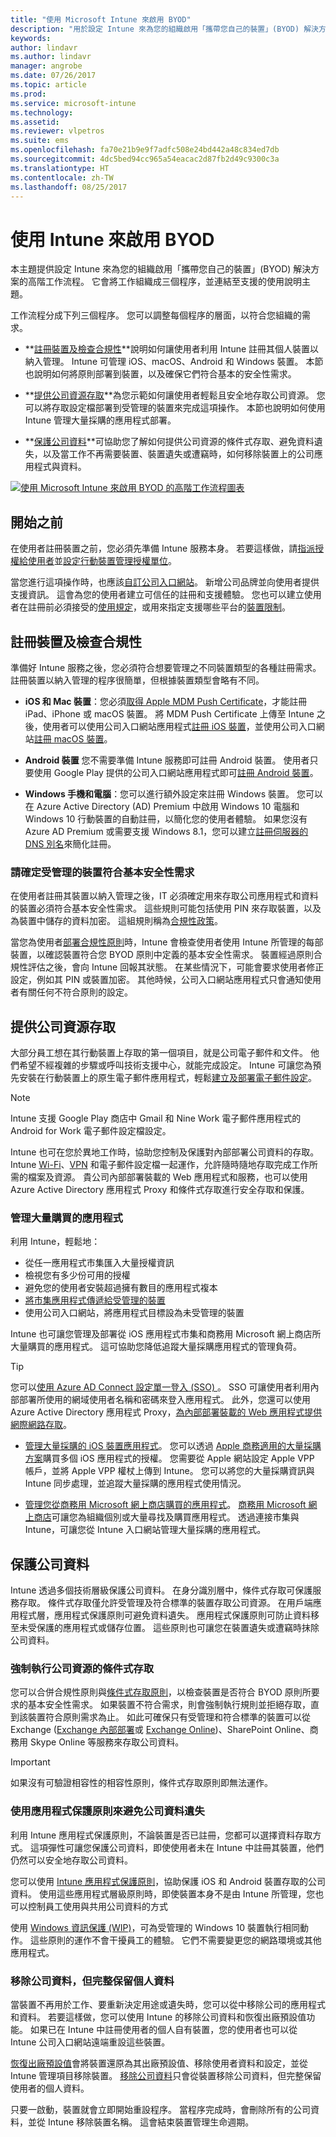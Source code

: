 ```yaml
---
title: "使用 Microsoft Intune 來啟用 BYOD"
description: "用於設定 Intune 來為您的組織啟用「攜帶您自己的裝置」(BYOD) 解決方案的高階工作流程。"
keywords: 
author: lindavr
ms.author: lindavr
manager: angrobe
ms.date: 07/26/2017
ms.topic: article
ms.prod: 
ms.service: microsoft-intune
ms.technology: 
ms.assetid: 
ms.reviewer: vlpetros
ms.suite: ems
ms.openlocfilehash: fa70e21b9e9f7adfc508e24bd442a48c834ed7db
ms.sourcegitcommit: 4dc5bed94cc965a54eacac2d87fb2d49c9300c3a
ms.translationtype: HT
ms.contentlocale: zh-TW
ms.lasthandoff: 08/25/2017
---
```

# <a name="enable-byod-with-intune"></a>使用 Intune 來啟用 BYOD

本主題提供設定 Intune 來為您的組織啟用「攜帶您自己的裝置」(BYOD) 解決方案的高階工作流程。 它會將工作組織成三個程序，並連結至支援的使用說明主題。

工作流程分成下列三個程序。 您可以調整每個程序的層面，以符合您組織的需求。

-   **[註冊裝置及檢查合規性](#enroll-devices-and-check-for-compliance)**說明如何讓使用者利用 Intune 註冊其個人裝置以納入管理。 Intune 可管理 iOS、macOS、Android 和 Windows 裝置。 本節也說明如何將原則部署到裝置，以及確保它們符合基本的安全性需求。

- **[提供公司資源存取](#provide-access-to-company-resources)**為您示範如何讓使用者輕鬆且安全地存取公司資源。 您可以將存取設定檔部署到受管理的裝置來完成這項操作。 本節也說明如何使用 Intune 管理大量採購的應用程式部署。

-   **[保護公司資料](#protect-company-data)**可協助您了解如何提供公司資源的條件式存取、避免資料遺失，以及當工作不再需要裝置、裝置遺失或遭竊時，如何移除裝置上的公司應用程式與資料。

[![使用 Microsoft Intune 來啟用 BYOD 的高階工作流程圖表](./media/workflow-diagram-for-byod.png)](./media/workflow-diagram-for-byod.png)

<!--- > <sup>You can download this infographic at https://gallery.technet.microsoft.com/Infographic-Management-3644ae41.</sup> --->

## <a name="before-you-begin"></a>開始之前
在使用者註冊裝置之前，您必須先準備 Intune 服務本身。 若要這樣做，請[指派授權給使用者](licenses-assign.md)並[設定行動裝置管理授權單位](mdm-authority-set.md)。

當您進行這項操作時，也應該[自訂公司入口網站](company-portal-customize.md)。 新增公司品牌並向使用者提供支援資訊。 這會為您的使用者建立可信任的註冊和支援體驗。 您也可以建立使用者在註冊前必須接受的[使用規定](terms-and-conditions-create.md)，或用來指定支援哪些平台的[裝置限制](enrollment-restrictions-set.md)。

## <a name="enroll-devices-and-check-for-compliance"></a>註冊裝置及檢查合規性

準備好 Intune 服務之後，您必須符合想要管理之不同裝置類型的各種註冊需求。 註冊裝置以納入管理的程序很簡單，但根據裝置類型會略有不同。

-   **iOS 和 Mac 裝置**：您必須[取得 Apple MDM Push Certificate](apple-mdm-push-certificate-get.md)，才能註冊 iPad、iPhone 或 macOS 裝置。 將 MDM Push Certificate 上傳至 Intune 之後，使用者可以使用公司入口網站應用程式[註冊 iOS 裝置](/intune-user-help/enroll-your-device-in-intune-ios)，並使用公司入口網站[註冊 macOS 裝置](/intune-user-help/enroll-your-device-in-intune-macos)。

-   **Android 裝置** 您不需要準備 Intune 服務即可註冊 Android 裝置。 使用者只要使用 Google Play 提供的公司入口網站應用程式即可[註冊 Android 裝置](/intune-user-help/enroll-your-device-in-intune-android)。

-   **Windows 手機和電腦**：您可以進行額外設定來註冊 Windows 裝置。 您可以在 Azure Active Directory (AD) Premium 中啟用 Windows 10 電腦和 Windows 10 行動裝置的自動註冊，以簡化您的使用者體驗。 如果您沒有 Azure AD Premium 或需要支援 Windows 8.1，您可以建立[註冊伺服器的 DNS 別名](windows-enroll.md#enable-windows-enrollment-without-azure-ad-premium)來簡化註冊。


### <a name="make-sure-that-managed-devices-meet-basic-security-requirements"></a>請確定受管理的裝置符合基本安全性需求

在使用者註冊其裝置以納入管理之後，IT 必須確定用來存取公司應用程式和資料的裝置必須符合基本安全性需求。 這些規則可能包括使用 PIN 來存取裝置，以及為裝置中儲存的資料加密。 這組規則稱為[合規性政策](device-compliance.md)。

當您為使用者[部署合規性原則](device-compliance-get-started.md)時，Intune 會檢查使用者使用 Intune 所管理的每部裝置，以確認裝置符合您 BYOD 原則中定義的基本安全性需求。 裝置經過原則合規性評估之後，會向 Intune 回報其狀態。 在某些情況下，可能會要求使用者修正設定，例如其 PIN 或裝置加密。 其他時候，公司入口網站應用程式只會通知使用者有關任何不符合原則的設定。

## <a name="provide-access-to-company-resources"></a>提供公司資源存取

大部分員工想在其行動裝置上存取的第一個項目，就是公司電子郵件和文件。 他們希望不經複雜的步驟或呼叫技術支援中心，就能完成設定。 Intune 可讓您為預先安裝在行動裝置上的原生電子郵件應用程式，輕鬆[建立及部署電子郵件設定](email-settings-configure.md)。


> [!NOTE]
> Intune 支援 Google Play 商店中 Gmail 和 Nine Work 電子郵件應用程式的 Android for Work 電子郵件設定檔設定。

Intune 也可在您於異地工作時，協助您控制及保護對內部部署公司資料的存取。 Intune [Wi-Fi](wi-fi-settings-configure.md)、[VPN](vpn-settings-configure.md) 和電子郵件設定檔一起運作，允許隨時隨地存取完成工作所需的檔案及資源。 貴公司內部部署裝載的 Web 應用程式和服務，也可以使用 Azure Active Directory 應用程式 Proxy 和條件式存取進行安全存取和保護。

### <a name="manage-volume-purchased-apps"></a>管理大量購買的應用程式
利用 Intune，輕鬆地：
* 從任一應用程式市集匯入大量授權資訊
* 檢視您有多少份可用的授權
* 避免您的使用者安裝超過擁有數目的應用程式複本
* [將市集應用程式傳遞給受管理的裝置](apps-deploy.md)
* 使用公司入口網站，將應用程式目標設為未受管理的裝置

Intune 也可讓您管理及部署從 iOS 應用程式市集和商務用 Microsoft 網上商店所大量購買的應用程式。 這可協助您降低追蹤大量採購應用程式的管理負荷。

> [!TIP]
> 您可以[使用 Azure AD Connect 設定單一登入 (SSO) ](https://docs.microsoft.com/azure/active-directory/connect/active-directory-aadconnect)。 SSO 可讓使用者利用內部部署所使用的網域使用者名稱和密碼來登入應用程式。 此外，您還可以使用 Azure Active Directory 應用程式 Proxy，[為內部部署裝載的 Web 應用程式提供網際網路存取](https://docs.microsoft.com/azure/active-directory/active-directory-application-proxy-get-started)。

-   [管理大量採購的 iOS 裝置應用程式](vpp-apps-ios.md)。 您可以透過 [Apple 商務適用的大量採購方案](http://www.apple.com/business/vpp/)購買多個 iOS 應用程式的授權。 您需要從 Apple 網站設定 Apple VPP 帳戶，並將 Apple VPP 權杖上傳到 Intune。 您可以將您的大量採購資訊與 Intune 同步處理，並追蹤大量採購的應用程式使用情況。

-   [管理您從商務用 Microsoft 網上商店購買的應用程式](windows-store-for-business.md)。 [商務用 Microsoft 網上商店](https://www.microsoft.com/business-store)可讓您為組織個別或大量尋找及購買應用程式。 透過連接市集與 Intune，可讓您從 Intune 入口網站管理大量採購的應用程式。

## <a name="protect-company-data"></a>保護公司資料

Intune 透過多個技術層級保護公司資料。 在身分識別層中，條件式存取可保護服務存取。 條件式存取僅允許受管理及符合標準的裝置存取公司資源。 在用戶端應用程式層，應用程式保護原則可避免資料遺失。 應用程式保護原則可防止資料移至未受保護的應用程式或儲存位置。 這些原則也可讓您在裝置遺失或遭竊時抹除公司資料。

### <a name="enforce-conditional-access-to-company-resources"></a>強制執行公司資源的條件式存取

您可以合併合規性原則與[條件式存取原則](device-compliance.md)，以檢查裝置是否符合 BYOD 原則所要求的基本安全性需求。 如果裝置不符合需求，則會強制執行規則並拒絕存取，直到該裝置符合原則需求為止。 如此可確保只有受管理和符合標準的裝置可以從 Exchange ([Exchange 內部部署](exchange-connector-install.md)或 [Exchange Online](conditional-access-exchange-create.md))、SharePoint Online、商務用 Skype Online 等服務來存取公司資料。
<!---first link was (https://docs.microsoft.com/intune/deploy-use/restrict-access-to-email-and-o365-services-with-microsoft-intune)
third link was (https://docs.microsoft.com/intune/deploy-use/restrict-access-to-exchange-online-with-microsoft-intune). check with Andre--->

> [!IMPORTANT]
> 如果沒有可驗證相容性的相容性原則，條件式存取原則即無法運作。

### <a name="prevent-data-loss-of-company-data-with-app-protection-policies"></a>使用應用程式保護原則來避免公司資料遺失

利用 Intune 應用程式保護原則，不論裝置是否已註冊，您都可以選擇資料存取方式。 這項彈性可讓您保護公司資料，即使使用者未在 Intune 中註冊其裝置，他們仍然可以安全地存取公司資料。

您可以使用 [Intune 應用程式保護原則](app-protection-policies.md)，協助保護 iOS 和 Android 裝置存取的公司資料。 使用這些應用程式層級原則時，即使裝置本身不是由 Intune 所管理，您也可以控制員工使用與共用公司資料的方式

使用 [Windows 資訊保護 (WIP)](app-protection-policies-configure-windows-10.md)，可為受管理的 Windows 10 裝置執行相同動作。 這些原則的運作不會干擾員工的體驗。 它們不需要變更您的網路環境或其他應用程式。

### <a name="remove-company-data-while-leaving-personal-data-intact"></a>移除公司資料，但完整保留個人資料

當裝置不再用於工作、要重新決定用途或遺失時，您可以從中移除公司的應用程式和資料。 若要這樣做，您可以使用 Intune 的移除公司資料和恢復出廠預設值功能。 如果已在 Intune 中註冊使用者的個人自有裝置，您的使用者也可以從 Intune 公司入口網站遠端重設這些裝置。

[恢復出廠預設值](devices-wipe.md)會將裝置還原為其出廠預設值、移除使用者資料和設定，並從 Intune 管理項目移除裝置。 [移除公司資料](devices-wipe.md#remove-company-data)只會從裝置移除公司資料，但完整保留使用者的個人資料。

只要一啟動，裝置就會立即開始重設程序。 當程序完成時，會刪除所有的公司資料，並從 Intune 移除裝置名稱。 這會結束裝置管理生命週期。
